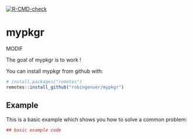 
<!-- README.md is generated from README.Rmd. Please edit that file -->

<!-- badges: start -->
  [![R-CMD-check](https://github.com/robingenuer/mypkgr/workflows/R-CMD-check/badge.svg)](https://github.com/robingenuer/mypkgr/actions)
  <!-- badges: end -->

# mypkgr

MODIF

The goal of mypkgr is to work \!

You can install mypkgr from github with:

``` r
# install.packages("remotes")
remotes::install_github("robingenuer/mypkgr")
```

## Example

This is a basic example which shows you how to solve a common problem:

``` r
## basic example code
```
